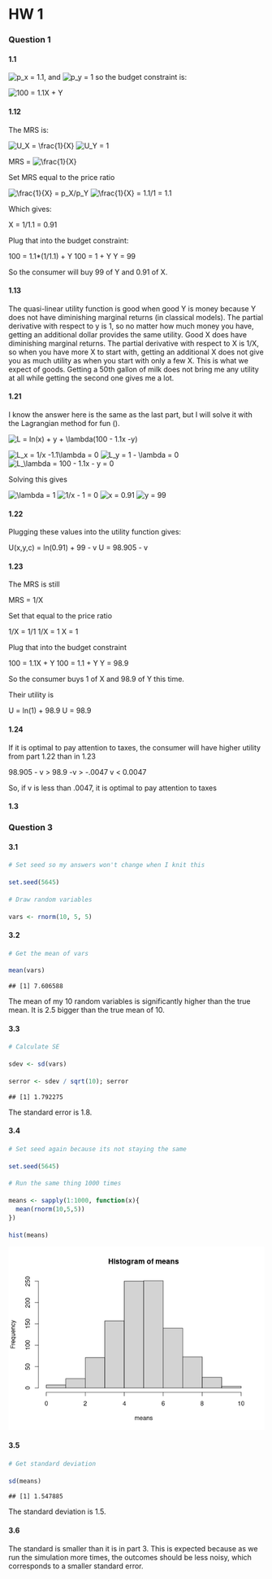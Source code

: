HW 1
================

### Question 1

#### 1.1

![p_x = 1.1](https://latex.codecogs.com/png.image?%5Cdpi%7B110%7D&space;%5Cbg_white&space;p_x%20%3D%201.1 "p_x = 1.1"),
and
![p_y = 1](https://latex.codecogs.com/png.image?%5Cdpi%7B110%7D&space;%5Cbg_white&space;p_y%20%3D%201 "p_y = 1")
so the budget constraint is:

![100 = 1.1X + Y](https://latex.codecogs.com/png.image?%5Cdpi%7B110%7D&space;%5Cbg_white&space;100%20%3D%201.1X%20%2B%20Y "100 = 1.1X + Y")

#### 1.12

The MRS is:

![U_X = \frac{1}{X}](https://latex.codecogs.com/png.image?%5Cdpi%7B110%7D&space;%5Cbg_white&space;U_X%20%3D%20%5Cfrac%7B1%7D%7BX%7D "U_X = \frac{1}{X}")
![U_Y = 1](https://latex.codecogs.com/png.image?%5Cdpi%7B110%7D&space;%5Cbg_white&space;U_Y%20%3D%201 "U_Y = 1")

MRS =
![\frac{1}{X}](https://latex.codecogs.com/png.image?%5Cdpi%7B110%7D&space;%5Cbg_white&space;%5Cfrac%7B1%7D%7BX%7D "\frac{1}{X}")

Set MRS equal to the price ratio

![\frac{1}{X} = p_X/p_Y](https://latex.codecogs.com/png.image?%5Cdpi%7B110%7D&space;%5Cbg_white&space;%5Cfrac%7B1%7D%7BX%7D%20%3D%20p_X%2Fp_Y "\frac{1}{X} = p_X/p_Y")
![\frac{1}{X} = 1.1/1 = 1.1](https://latex.codecogs.com/png.image?%5Cdpi%7B110%7D&space;%5Cbg_white&space;%5Cfrac%7B1%7D%7BX%7D%20%3D%201.1%2F1%20%3D%201.1 "\frac{1}{X} = 1.1/1 = 1.1")

Which gives:

X = 1/1.1 = 0.91

Plug that into the budget constraint:

100 = 1.1\*(1/1.1) + Y 100 = 1 + Y Y = 99

So the consumer will buy 99 of Y and 0.91 of X.

#### 1.13

The quasi-linear utility function is good when good Y is money because Y
does not have diminishing marginal returns (in classical models). The
partial derivative with respect to y is 1, so no matter how much money
you have, getting an additional dollar provides the same utility. Good X
does have diminishing marginal returns. The partial derivative with
respect to X is 1/X, so when you have more X to start with, getting an
additional X does not give you as much utility as when you start with
only a few X. This is what we expect of goods. Getting a 50th gallon of
milk does not bring me any utility at all while getting the second one
gives me a lot.

#### 1.21

I know the answer here is the same as the last part, but I will solve it
with the Lagrangian method for fun ().

![L = ln(x) + y + \lambda(100 - 1.1x -y)](https://latex.codecogs.com/png.image?%5Cdpi%7B110%7D&space;%5Cbg_white&space;L%20%3D%20ln%28x%29%20%2B%20y%20%2B%20%5Clambda%28100%20-%201.1x%20-y%29 "L = ln(x) + y + \lambda(100 - 1.1x -y)")

![L_x = 1/x -1.1\lambda](https://latex.codecogs.com/png.image?%5Cdpi%7B110%7D&space;%5Cbg_white&space;L_x%20%3D%201%2Fx%20-1.1%5Clambda "L_x = 1/x -1.1\lambda")
= 0
![L_y = 1 - \lambda](https://latex.codecogs.com/png.image?%5Cdpi%7B110%7D&space;%5Cbg_white&space;L_y%20%3D%201%20-%20%5Clambda "L_y = 1 - \lambda")
= 0
![L\_\lambda = 100 - 1.1x - y = 0](https://latex.codecogs.com/png.image?%5Cdpi%7B110%7D&space;%5Cbg_white&space;L_%5Clambda%20%3D%20100%20-%201.1x%20-%20y%20%3D%200 "L_\lambda = 100 - 1.1x - y = 0")

Solving this gives

![\lambda = 1](https://latex.codecogs.com/png.image?%5Cdpi%7B110%7D&space;%5Cbg_white&space;%5Clambda%20%3D%201 "\lambda = 1")
![1/x - 1 = 0](https://latex.codecogs.com/png.image?%5Cdpi%7B110%7D&space;%5Cbg_white&space;1%2Fx%20-%201%20%3D%200 "1/x - 1 = 0")
![x = 0.91](https://latex.codecogs.com/png.image?%5Cdpi%7B110%7D&space;%5Cbg_white&space;x%20%3D%200.91 "x = 0.91")
![y = 99](https://latex.codecogs.com/png.image?%5Cdpi%7B110%7D&space;%5Cbg_white&space;y%20%3D%2099 "y = 99")

#### 1.22

Plugging these values into the utility function gives:

U(x,y,c) = ln(0.91) + 99 - v U = 98.905 - v

#### 1.23

The MRS is still

MRS = 1/X

Set that equal to the price ratio

1/X = 1/1 1/X = 1 X = 1

Plug that into the budget constraint

100 = 1.1X + Y 100 = 1.1 + Y Y = 98.9

So the consumer buys 1 of X and 98.9 of Y this time.

Their utility is

U = ln(1) + 98.9 U = 98.9

#### 1.24

If it is optimal to pay attention to taxes, the consumer will have
higher utility from part 1.22 than in 1.23

98.905 - v \> 98.9 -v \> -.0047 v \< 0.0047

So, if v is less than .0047, it is optimal to pay attention to taxes

#### 1.3

### Question 3

#### 3.1

``` r
# Set seed so my answers won't change when I knit this

set.seed(5645)

# Draw random variables

vars <- rnorm(10, 5, 5)
```

#### 3.2

``` r
# Get the mean of vars

mean(vars)
```

    ## [1] 7.606588

The mean of my 10 random variables is significantly higher than the true
mean. It is 2.5 bigger than the true mean of 10.

#### 3.3

``` r
# Calculate SE

sdev <- sd(vars)

serror <- sdev / sqrt(10); serror
```

    ## [1] 1.792275

The standard error is 1.8.

#### 3.4

``` r
# Set seed again because its not staying the same

set.seed(5645)

# Run the same thing 1000 times

means <- sapply(1:1000, function(x){
  mean(rnorm(10,5,5))
}) 

hist(means)
```

![](HW1_files/figure-gfm/unnamed-chunk-3-1.png)<!-- -->

#### 3.5

``` r
# Get standard deviation 

sd(means)
```

    ## [1] 1.547885

The standard deviation is 1.5.

#### 3.6

The standard is smaller than it is in part 3. This is expected because
as we run the simulation more times, the outcomes should be less noisy,
which corresponds to a smaller standard error.
